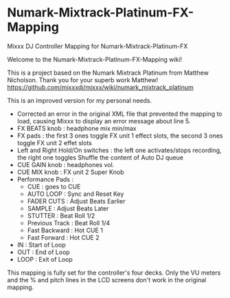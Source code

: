 # Numark-Mixtrack-Platinum-FX-Mapping
Mixxx DJ Controller Mapping for Numark-Mixtrack-Platinum-FX


Welcome to the Numark-Mixtrack-Platinum-FX-Mapping wiki!

This is a project based on the Numark Mixtrack Platinum from Matthew Nicholson. Thank you for your superb work Matthew! https://github.com/mixxxdj/mixxx/wiki/numark_mixtrack_platinum

This is an improved version for my personal needs.

- Corrected an error in the original XML file that prevented the mapping to load, causing Mixxx to display an error message about line 5.
- FX BEATS knob : headphone mix min/max
- FX pads : the first 3 ones toggle FX unit 1 effect slots, the second 3 ones toggle FX unit 2 effet slots
- Left and Right Hold/On switches : the left one activates/stops recording, the right one toggles Shuffle the content of Auto DJ queue
- CUE GAIN knob : headphones vol.
- CUE MIX knob : FX unit 2 Super Knob
- Performance Pads :
    - CUE : goes to CUE
    - AUTO LOOP : Sync and Reset Key
    - FADER CUTS : Adjust Beats Earlier
    - SAMPLE : Adjust Beats Later
    - STUTTER : Beat Roll 1/2
    - Previous Track : Beat Roll 1/4
    - Fast Backward : Hot CUE 1
    - Fast Forward : Hot CUE 2
- IN : Start of Loop
- OUT : End of Loop
- LOOP : Exit of Loop

This mapping is fully set for the controller's four decks.
Only the VU meters and the % and pitch lines in the LCD screens don't work in the original mapping.
